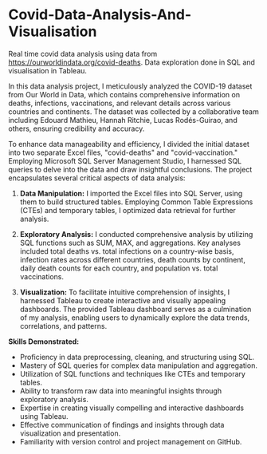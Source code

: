 # Covid-Data-Analysis-And-Visualisation
Real time covid data analysis using data from https://ourworldindata.org/covid-deaths. Data exploration done in SQL and visualisation in Tableau.

In this data analysis project, I meticulously analyzed the COVID-19 dataset from Our World in Data, which contains comprehensive information on deaths, infections, vaccinations, and relevant details across various countries and continents. The dataset was collected by a collaborative team including Edouard Mathieu, Hannah Ritchie, Lucas Rodés-Guirao, and others, ensuring credibility and accuracy.

To enhance data manageability and efficiency, I divided the initial dataset into two separate Excel files, "covid-deaths" and "covid-vaccination." Employing Microsoft SQL Server Management Studio, I harnessed SQL queries to delve into the data and draw insightful conclusions. The project encapsulates several critical aspects of data analysis:

1. **Data Manipulation:** I imported the Excel files into SQL Server, using them to build structured tables. Employing Common Table Expressions (CTEs) and temporary tables, I optimized data retrieval for further analysis.

2. **Exploratory Analysis:** I conducted comprehensive analysis by utilizing SQL functions such as SUM, MAX, and aggregations. Key analyses included total deaths vs. total infections on a country-wise basis, infection rates across different countries, death counts by continent, daily death counts for each country, and population vs. total vaccinations.

3. **Visualization:** To facilitate intuitive comprehension of insights, I harnessed Tableau to create interactive and visually appealing dashboards. The provided Tableau dashboard serves as a culmination of my analysis, enabling users to dynamically explore the data trends, correlations, and patterns.

**Skills Demonstrated:**
- Proficiency in data preprocessing, cleaning, and structuring using SQL.
- Mastery of SQL queries for complex data manipulation and aggregation.
- Utilization of SQL functions and techniques like CTEs and temporary tables.
- Ability to transform raw data into meaningful insights through exploratory analysis.
- Expertise in creating visually compelling and interactive dashboards using Tableau.
- Effective communication of findings and insights through data visualization and presentation.
- Familiarity with version control and project management on GitHub.
